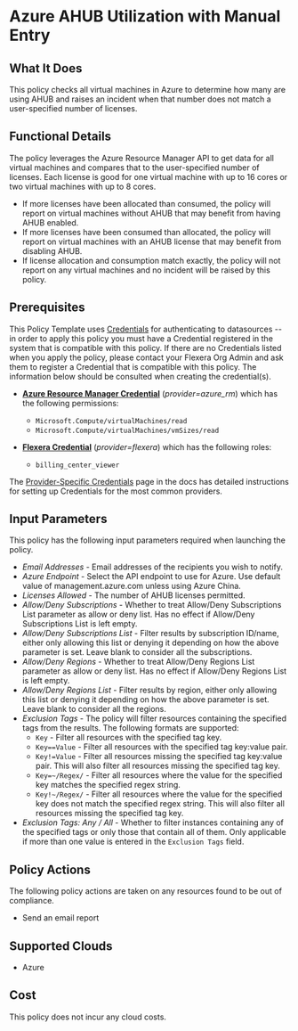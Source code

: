 # Azure AHUB Utilization with Manual Entry

## What It Does

This policy checks all virtual machines in Azure to determine how many are using AHUB and raises an incident when that number does not match a user-specified number of licenses.

## Functional Details

The policy leverages the Azure Resource Manager API to get data for all virtual machines and compares that to the user-specified number of licenses. Each license is good for one virtual machine with up to 16 cores or two virtual machines with up to 8 cores.

- If more licenses have been allocated than consumed, the policy will report on virtual machines without AHUB that may benefit from having AHUB enabled.
- If more licenses have been consumed than allocated, the policy will report on virtual machines with an AHUB license that may benefit from disabling AHUB.
- If license allocation and consumption match exactly, the policy will not report on any virtual machines and no incident will be raised by this policy.

## Prerequisites

This Policy Template uses [Credentials](https://docs.flexera.com/flexera/EN/Automation/ManagingCredentialsExternal.htm) for authenticating to datasources -- in order to apply this policy you must have a Credential registered in the system that is compatible with this policy. If there are no Credentials listed when you apply the policy, please contact your Flexera Org Admin and ask them to register a Credential that is compatible with this policy. The information below should be consulted when creating the credential(s).

- [**Azure Resource Manager Credential**](https://docs.flexera.com/flexera/EN/Automation/ProviderCredentials.htm#automationadmin_109256743_1124668) (*provider=azure_rm*) which has the following permissions:
  - `Microsoft.Compute/virtualMachines/read`
  - `Microsoft.Compute/virtualMachines/vmSizes/read`

- [**Flexera Credential**](https://docs.flexera.com/flexera/EN/Automation/ProviderCredentials.htm) (*provider=flexera*) which has the following roles:
  - `billing_center_viewer`

The [Provider-Specific Credentials](https://docs.flexera.com/flexera/EN/Automation/ProviderCredentials.htm) page in the docs has detailed instructions for setting up Credentials for the most common providers.

## Input Parameters

This policy has the following input parameters required when launching the policy.

- *Email Addresses* - Email addresses of the recipients you wish to notify.
- *Azure Endpoint* - Select the API endpoint to use for Azure. Use default value of management.azure.com unless using Azure China.
- *Licenses Allowed* - The number of AHUB licenses permitted.
- *Allow/Deny Subscriptions* - Whether to treat Allow/Deny Subscriptions List parameter as allow or deny list. Has no effect if Allow/Deny Subscriptions List is left empty.
- *Allow/Deny Subscriptions List* - Filter results by subscription ID/name, either only allowing this list or denying it depending on how the above parameter is set. Leave blank to consider all the subscriptions.
- *Allow/Deny Regions* - Whether to treat Allow/Deny Regions List parameter as allow or deny list. Has no effect if Allow/Deny Regions List is left empty.
- *Allow/Deny Regions List* - Filter results by region, either only allowing this list or denying it depending on how the above parameter is set. Leave blank to consider all the regions.
- *Exclusion Tags* - The policy will filter resources containing the specified tags from the results. The following formats are supported:
  - `Key` - Filter all resources with the specified tag key.
  - `Key==Value` - Filter all resources with the specified tag key:value pair.
  - `Key!=Value` - Filter all resources missing the specified tag key:value pair. This will also filter all resources missing the specified tag key.
  - `Key=~/Regex/` - Filter all resources where the value for the specified key matches the specified regex string.
  - `Key!~/Regex/` - Filter all resources where the value for the specified key does not match the specified regex string. This will also filter all resources missing the specified tag key.
- *Exclusion Tags: Any / All* - Whether to filter instances containing any of the specified tags or only those that contain all of them. Only applicable if more than one value is entered in the `Exclusion Tags` field.

## Policy Actions

The following policy actions are taken on any resources found to be out of compliance.

- Send an email report

## Supported Clouds

- Azure

## Cost

This policy does not incur any cloud costs.
